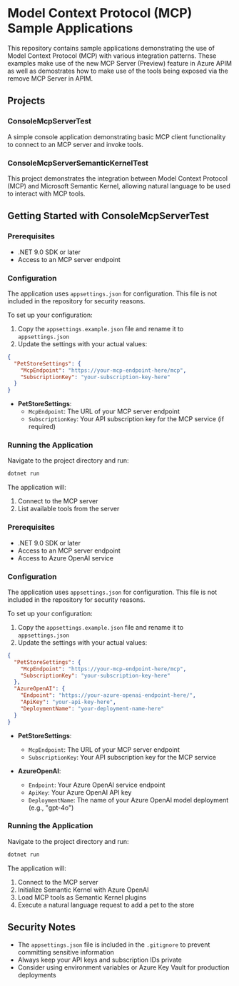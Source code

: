 # Model Context Protocol (MCP) Sample Applications

This repository contains sample applications demonstrating the use of Model Context Protocol (MCP) with various integration patterns.  These examples make use of the new MCP Server (Preview) feature in Azure APIM as well as demostrates how to make use of the tools being exposed via the remove MCP Server in APIM.

## Projects

### ConsoleMcpServerTest

A simple console application demonstrating basic MCP client functionality to connect to an MCP server and invoke tools.

### ConsoleMcpServerSemanticKernelTest

This project demonstrates the integration between Model Context Protocol (MCP) and Microsoft Semantic Kernel, allowing natural language to be used to interact with MCP tools.

## Getting Started with ConsoleMcpServerTest

### Prerequisites

- .NET 9.0 SDK or later
- Access to an MCP server endpoint

### Configuration

The application uses `appsettings.json` for configuration. This file is not included in the repository for security reasons. 

To set up your configuration:

1. Copy the `appsettings.example.json` file and rename it to `appsettings.json`
2. Update the settings with your actual values:

```json
{
  "PetStoreSettings": {
    "McpEndpoint": "https://your-mcp-endpoint-here/mcp",
    "SubscriptionKey": "your-subscription-key-here"
  }
}
```

- **PetStoreSettings**:
  - `McpEndpoint`: The URL of your MCP server endpoint
  - `SubscriptionKey`: Your API subscription key for the MCP service (if required)

### Running the Application

Navigate to the project directory and run:

```bash
dotnet run
```

The application will:
1. Connect to the MCP server
2. List available tools from the server

### Prerequisites

- .NET 9.0 SDK or later
- Access to an MCP server endpoint
- Access to Azure OpenAI service

### Configuration

The application uses `appsettings.json` for configuration. This file is not included in the repository for security reasons. 

To set up your configuration:

1. Copy the `appsettings.example.json` file and rename it to `appsettings.json`
2. Update the settings with your actual values:

```json
{
  "PetStoreSettings": {
    "McpEndpoint": "https://your-mcp-endpoint-here/mcp",
    "SubscriptionKey": "your-subscription-key-here"
  },
  "AzureOpenAI": {
    "Endpoint": "https://your-azure-openai-endpoint-here/",
    "ApiKey": "your-api-key-here",
    "DeploymentName": "your-deployment-name-here"
  }
}
```

- **PetStoreSettings**:
  - `McpEndpoint`: The URL of your MCP server endpoint
  - `SubscriptionKey`: Your API subscription key for the MCP service

- **AzureOpenAI**:
  - `Endpoint`: Your Azure OpenAI service endpoint
  - `ApiKey`: Your Azure OpenAI API key
  - `DeploymentName`: The name of your Azure OpenAI model deployment (e.g., "gpt-4o")

### Running the Application

Navigate to the project directory and run:

```bash
dotnet run
```

The application will:
1. Connect to the MCP server
2. Initialize Semantic Kernel with Azure OpenAI
3. Load MCP tools as Semantic Kernel plugins
4. Execute a natural language request to add a pet to the store

## Security Notes

- The `appsettings.json` file is included in the `.gitignore` to prevent committing sensitive information
- Always keep your API keys and subscription IDs private
- Consider using environment variables or Azure Key Vault for production deployments
